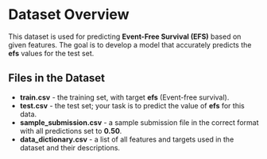# Dataset Overview

This dataset is used for predicting **Event-Free Survival (EFS)** based on given features. The goal is to develop a model that accurately predicts the **efs** values for the test set.

## Files in the Dataset

- **train.csv** - the training set, with target **efs** (Event-free survival).
- **test.csv** - the test set; your task is to predict the value of **efs** for this data.
- **sample_submission.csv** - a sample submission file in the correct format with all predictions set to **0.50**.
- **data_dictionary.csv** - a list of all features and targets used in the dataset and their descriptions.
